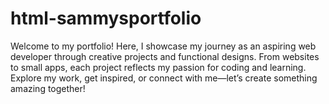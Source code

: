 # html-sammysportfolio
Welcome to my portfolio! Here, I showcase my journey as an aspiring web developer through creative projects and functional designs. From websites to small apps, each project reflects my passion for coding and learning. Explore my work, get inspired, or connect with me—let’s create something amazing together!
